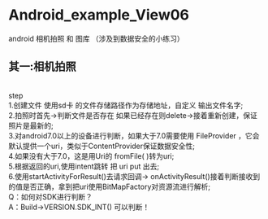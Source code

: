 # Android_example_View06
android 相机拍照 和 图库 （涉及到数据安全的小练习）
## 其一:相机拍照
 </br>step
</br>1.创建文件 使用sd卡 的文件存储路径作为存储地址，自定义 输出文件名字;
</br>2.拍照时首先->判断文件是否存在 如果已经存在则delete->接着重新创建，保证照片是最新的;
</br>3.对android7.0以上的设备进行判断，如果大于7.0需要使用 FileProvider ，它会默认提供一个uri，类似于ContentProvider保证数据安全性;
</br>4.如果没有大于7.0，这是用Uri的 fromFile( )转为uri;
</br>5.根据返回的uri,使用intent跳转 把 uri put 出去;
</br>6.使用startActivityForResult()去请求回调-> onActivityResult()接着判断接收到的值是否正确，拿到把uri使用BitMapFactory对资源流进行解析;
</br>Q：如何对SDK进行判断？
</br>A：Build->VERSION.SDK_INT() 可以判断！
</br>
</br>